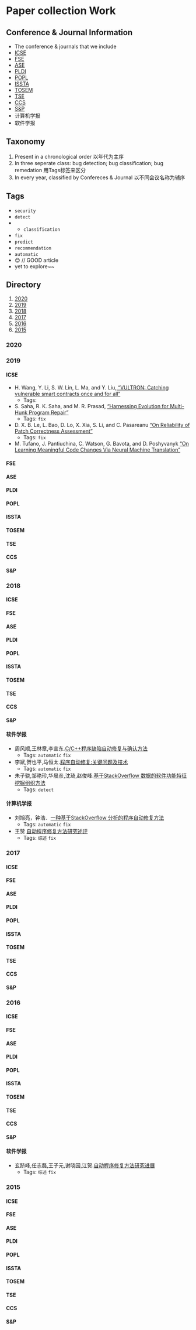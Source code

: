# Paper collection Work

## Conference & Journal Information
- The conference & journals that we include
- [ICSE](https://dblp.org/db/conf/icse/)
- [FSE](https://dblp.org/db/conf/sigsoft/)
- [ASE](https://dblp.org/db/conf/kbse/)
- [PLDI](https://dblp.org/db/conf/pldi/)
- [POPL](https://dblp.org/db/conf/popl/)
- [ISSTA](https://dblp.org/db/conf/issta/)
- [TOSEM](https://dblp.org/db/journals/tosem/)
- [TSE](https://dblp.org/db/journals/tse/)
- [CCS](https://dblp.org/db/conf/ccs/)
- [S&P](https://ieeexplore.ieee.org/xpl/RecentIssue.jsp?punumber=8013)
- 计算机学报
- 软件学报

## Taxonomy
1. Present in a chronological order 以年代为主序
2. In three seperate class: bug detection; bug classification; bug remedation 用Tags标签来区分
3. In every year, classified by Confereces & Journal 以不同会议名称为辅序

## Tags
- `security`
- `detect`
- - `classification`
- `fix`
- `predict`
- `recommendation`
- `automatic`
- :blush: // GOOD article
- yet to explore~~

## Directory
1. [2020](#2020)
2. [2019](#2019)
3. [2018](#2018)
4. [2017](#2017)
5. [2016](#2016)
6. [2015](#2015)

### 2020 

### 2019
#### ICSE
- H. Wang, Y. Li, S. W. Lin, L. Ma, and Y. Liu,[ “VULTRON: Catching vulnerable smart contracts once and for all” ](/bug_fixing_paper_collection/icse2019_bonus.pdf)
  - Tags: 
- S. Saha, R. K. Saha, and M. R. Prasad, [“Harnessing Evolution for Multi-Hunk Program Repair”](/bug_fixing_paper_collection/icse2019_2.pdf) 
  - Tags: `fix`
- D. X. B. Le, L. Bao, D. Lo, X. Xia, S. Li, and C. Pasareanu [“On Reliability of Patch Correctness Assessment”](/bug_fixing_paper_collection/icse2019_4.pdf)
  - Tags: `fix`
- M. Tufano, J. Pantiuchina, C. Watson, G. Bavota, and D. Poshyvanyk [“On Learning Meaningful Code Changes Via Neural Machine Translation” ](/bug_fixing_paper_collection/icse2019_3.pdf)

#### FSE
#### ASE
#### PLDI
#### POPL
#### ISSTA
#### TOSEM
#### TSE
#### CCS
#### S&P

### 2018
#### ICSE
#### FSE
#### ASE
#### PLDI
#### POPL
#### ISSTA
#### TOSEM
#### TSE
#### CCS
#### S&P
#### 软件学报
- 周风顺,王林章,李宣东.[C/C++程序缺陷自动修复与确认方法](/bug_fixing_Chinese_conf/程序缺陷自动修复与确认方法_周风顺.pdf)
  - Tags: `automatic` `fix`
- 李斌,贺也平,马恒太.[程序自动修复:关键问题及技术](/bug_fixing_Chinese_conf/程序自动修复_关键问题及技术_李斌.pdf)
  - Tags: `automatic` `fix`
- 朱子骁,邹艳珍,华晨彦,沈琦,赵俊峰.[基于StackOverflow 数据的软件功能特征挖掘组织方法](/bug_fixing_Chinese_conf/基于StackOverflow数据的软件功能特征挖掘组织方法_朱子骁.pdf)
  - Tags: `detect`
#### 计算机学报
- 刘旭亮，钟浩．[一种基于StackOverflow 分析的程序自动修复方法](/bug_fixing_Chinese_conf/一种基于StackOverflow分析的程序自动修复方法_刘旭亮.pdf)
  - Tags: `automatic` `fix`
- 王赞 [自动程序修复方法研究述评](/bug_fixing_Chinese_conf/自动程序修复方法研究述评_王赞.pdf)
  - Tags: `综述` `fix`
### 2017
#### ICSE
#### FSE
#### ASE
#### PLDI
#### POPL
#### ISSTA
#### TOSEM
#### TSE
#### CCS
#### S&P

### 2016
#### ICSE
#### FSE
#### ASE
#### PLDI
#### POPL
#### ISSTA
#### TOSEM
#### TSE
#### CCS
#### S&P
#### 软件学报
- 玄跻峰,任志磊,王子元,谢晓园,江贺.[自动程序修复方法研究进展](/bug_fixing_Chinese_conf/自动程序修复方法研究进展_玄跻峰.pdf)
  - Tags: `综述` `fix`
### 2015
#### ICSE
#### FSE
#### ASE
#### PLDI
#### POPL
#### ISSTA
#### TOSEM
#### TSE
#### CCS
#### S&P
